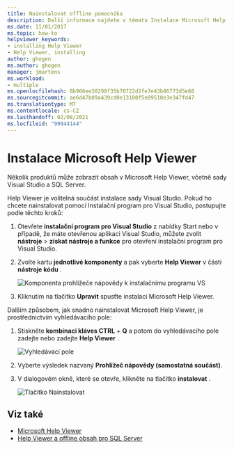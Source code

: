 ```yaml
---
title: Nainstalovat offline pomocníka
description: Další informace najdete v tématu Instalace Microsoft Help Viewer pro čtení offline nápovědě. Několik produktů, jako je například Visual Studio a SQL Server, používají aplikaci Help Viewer k doručování obsahu nápovědy.
ms.date: 11/01/2017
ms.topic: how-to
helpviewer_keywords:
- installing Help Viewer
- Help Viewer, installing
author: ghogen
ms.author: ghogen
manager: jmartens
ms.workload:
- multiple
ms.openlocfilehash: 8b966ee38298f35b78722d2fe7e43b86773d5e68
ms.sourcegitcommit: ae6d47b09a439cd0e13180f5e89510e3e347fd47
ms.translationtype: MT
ms.contentlocale: cs-CZ
ms.lasthandoff: 02/08/2021
ms.locfileid: "99944144"
---
```

# <a name="microsoft-help-viewer-installation"></a>Instalace Microsoft Help Viewer

Několik produktů může zobrazit obsah v Microsoft Help Viewer, včetně sady Visual Studio a SQL Server.

Help Viewer je volitelná součást instalace sady Visual Studio. Pokud ho chcete nainstalovat pomocí Instalační program pro Visual Studio, postupujte podle těchto kroků:

1. Otevřete **instalační program pro Visual Studio** z nabídky Start nebo v případě, že máte otevřenou aplikaci Visual Studio, můžete zvolit **nástroje**  >  **získat nástroje a funkce** pro otevření instalační program pro Visual Studio.

1. Zvolte kartu **jednotlivé komponenty** a pak vyberte **Help Viewer** v části **nástroje kódu** .

   ![Komponenta prohlížeče nápovědy k instalačnímu programu VS](media/installation/vs-installer.png)

1. Kliknutím na tlačítko **Upravit** spusťte instalaci Microsoft Help Viewer.

Dalším způsobem, jak snadno nainstalovat Microsoft Help Viewer, je prostřednictvím vyhledávacího pole:

1. Stiskněte **kombinaci kláves CTRL** + **Q** a potom do vyhledávacího pole zadejte nebo zadejte **Help Viewer** .

   ![Vyhledávací pole](media/installation/quick-launch.png)

1. Vyberte výsledek nazvaný **Prohlížeč nápovědy (samostatná součást)**.

1. V dialogovém okně, které se otevře, klikněte na tlačítko **instalovat** .

   ![Tlačítko Nainstalovat](media/installation/install.png)

## <a name="see-also"></a>Viz také

- [Microsoft Help Viewer](../help-viewer/overview.md)
- [Help Viewer a offline obsah pro SQL Server](/sql/sql-server/sql-server-help-installation)
